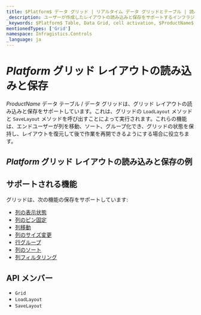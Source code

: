 ```yaml
---
title: $Platform$ データ グリッド | リアルタイム データ グリッドとテーブル | 読み込みと保存 | インフラジスティックス
_description: ユーザーが作成したレイアウトの読み込みと保存をサポートするインフラジスティックスの $ProductName$ データ テーブルとグリッドをお試しください。
_keywords: $Platform$ Table, Data Grid, cell activation, $ProductName$, Infragistics, $Platform$ テーブル, データ グリッド, セルのアクティブ化, インフラジスティックス
mentionedTypes: ['Grid']
namespace: Infragistics.Controls
_language: ja
---
```


# $Platform$ グリッド レイアウトの読み込みと保存

$ProductName$ データ テーブル / データ グリッドは、グリッド レイアウトの読み込みと保存をサポートしています。これは、グリッドの `LoadLayout` メソッドと `SaveLayout` メソッドを呼び出すことによって実行されます。これらの機能は、エンドユーザーが列を移動、ソート、グループ化でき、グリッドの状態を保持し、レイアウトを復元して後で作業を再開できるようにする場合に役立ちます。

## $Platform$ グリッド レイアウトの読み込みと保存の例


<code-view style="height: 600px"
           data-demos-base-url="{environment:dvDemosBaseUrl}"
           iframe-src="{environment:dvDemosBaseUrl}/grids/data-grid-load-save-layout"
           alt="$Platform$ グリッド レイアウトの読み込みと保存の例"
           github-src="grids/data-grid/load-save-layout">
</code-view>

<div class="divider--half"></div>

## サポートされる機能

グリッドは、次の機能の保存をサポートしています:

- [列の表示状態](data-grid-column-chooser.md)
- [列のピン固定](data-grid-column-pinning.md)
- [列移動](data-grid-column-moving.md)
- [列のサイズ変更](data-grid-column-resizing.md)
- [行グループ](data-grid-row-grouping.md)
- [列のソート](data-grid-column-sorting.md)
- [列フィルタリング](data-grid-column-filtering.md)

## API メンバー

 - `Grid`
 - `LoadLayout`
 - `SaveLayout`